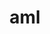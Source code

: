 ---
title: "aml"
layout: cache
categories: [package, v0.20.2]
meta: {"versions": ["0.2.0"], "compilers": ["gcc@=11.1.0", "oneapi@=2023.0.0"], "oss": ["ubuntu20.04"], "platforms": ["linux"], "targets": ["ppc64le", "x86_64", "x86_64_v3"], "stacks": ["e4s", "e4s-oneapi", "e4s-power", "root"], "num_specs": 4, "num_specs_by_stack": {"e4s-power": 1, "root": 4, "e4s-oneapi": 2, "e4s": 1}}
spec_details: [{"hash": "b6nnhzpz6hojrc2wbtymrpl5ma5bssx2", "compiler": "gcc@=11.1.0", "versions": ["0.2.0"], "os": "ubuntu20.04", "platform": "linux", "target": "ppc64le", "variants": ["build_system=autotools", "~cuda", "~hip", "hip-platform=none", "~hwloc", "~opencl", "~ze"], "stacks": ["e4s-power", "root"], "size": "-", "tarball": "https://binaries.spack.io/releases/v0.20.2/build_cache/linux-ubuntu20.04-ppc64le/gcc-11.1.0/aml-0.2.0/linux-ubuntu20.04-ppc64le-gcc-11.1.0-aml-0.2.0-b6nnhzpz6hojrc2wbtymrpl5ma5bssx2.spack"}, {"hash": "bavvaszz5rzycxsn432tod3kj7keduis", "compiler": "oneapi@=2023.0.0", "versions": ["0.2.0"], "os": "ubuntu20.04", "platform": "linux", "target": "x86_64", "variants": ["build_system=autotools", "~cuda", "~hip", "hip-platform=none", "~hwloc", "~opencl", "~ze"], "stacks": ["e4s-oneapi", "root"], "size": "-", "tarball": "https://binaries.spack.io/releases/v0.20.2/build_cache/linux-ubuntu20.04-x86_64/oneapi-2023.0.0/aml-0.2.0/linux-ubuntu20.04-x86_64-oneapi-2023.0.0-aml-0.2.0-bavvaszz5rzycxsn432tod3kj7keduis.spack"}, {"hash": "oykpm7gygnn3rho2cn2catsz6m2ouw3g", "compiler": "oneapi@=2023.0.0", "versions": ["0.2.0"], "os": "ubuntu20.04", "platform": "linux", "target": "x86_64", "variants": ["build_system=autotools", "~cuda", "~hip", "hip-platform=none", "~hwloc", "~opencl", "+ze"], "stacks": ["e4s-oneapi", "root"], "size": "-", "tarball": "https://binaries.spack.io/releases/v0.20.2/build_cache/linux-ubuntu20.04-x86_64/oneapi-2023.0.0/aml-0.2.0/linux-ubuntu20.04-x86_64-oneapi-2023.0.0-aml-0.2.0-oykpm7gygnn3rho2cn2catsz6m2ouw3g.spack"}, {"hash": "zyup45cp6shwmo7z5n56qyowsi52kcxx", "compiler": "gcc@=11.1.0", "versions": ["0.2.0"], "os": "ubuntu20.04", "platform": "linux", "target": "x86_64_v3", "variants": ["build_system=autotools", "~cuda", "~hip", "hip-platform=none", "~hwloc", "~opencl", "~ze"], "stacks": ["e4s", "root"], "size": "-", "tarball": "https://binaries.spack.io/releases/v0.20.2/build_cache/linux-ubuntu20.04-x86_64_v3/gcc-11.1.0/aml-0.2.0/linux-ubuntu20.04-x86_64_v3-gcc-11.1.0-aml-0.2.0-zyup45cp6shwmo7z5n56qyowsi52kcxx.spack"}]
---